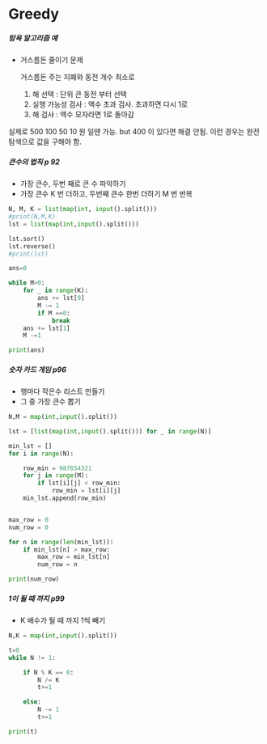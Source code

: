 # Greedy



##### 탐욕 알고리즘 예

- 거스름돈 줄이기 문제

  거스름돈 주는 지폐와 동전 개수 최소로 

  1. 해 선택 : 단위 큰 동전 부터 선택
  2. 실행 가능성 검사 : 액수 초과 검사. 초과하면 다시 1로
  3. 해 검사 : 액수 모자라면 1로 돌아감

 실제로 500 100 50 10 원 일땐 가능. but 400 이 있다면 해결 안됨. 이런 경우는 완전탐색으로 값을 구해야 함.





##### 큰수의 법칙 p 92



- 가장 큰수, 두번 째로 큰 수 파악하기
- 가장 큰수 K 번 더하고, 두번째 큰수 한번 더하기 M 번 반복

```python
N, M, K = list(map(int, input().split()))
#print(N,M,K)
lst = list(map(int,input().split()))

lst.sort()
lst.reverse()
#print(lst)

ans=0

while M>0:
    for _ in range(K):
        ans += lst[0]
        M -= 1
        if M ==0:
            break
    ans += lst[1]
    M -=1

print(ans)
```





##### 숫자 카드 게임 p96



- 행마다 작은수 리스트 만들기
- 그 중 가장 큰수 뽑기

```python
N,M = map(int,input().split())

lst = [list(map(int,input().split())) for _ in range(N)]

min_lst = []
for i in range(N):

    row_min = 987654321
    for j in range(M):
        if lst[i][j] < row_min:
            row_min = lst[i][j]
    min_lst.append(row_min)


max_row = 0
num_row = 0

for n in range(len(min_lst)):
    if min_lst[n] > max_row:
        max_row = min_lst[n]
        num_row = n

print(num_row)
```



##### 1이 될 때 까지 p99



- K 배수가 될 때 까지 1씩 빼기



```python
N,K = map(int,input().split())

t=0
while N != 1:

    if N % K == 0:
        N /= K
        t+=1

    else:
        N -= 1
        t+=1

print(t)
```






